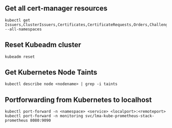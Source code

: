 ## Get all cert-manager resources

```Shell
kubectl get Issuers,ClusterIssuers,Certificates,CertificateRequests,Orders,Challenges --all-namespaces
```

## Reset Kubeadm cluster

```Shell
kubeadm reset
```

## Get Kubernetes Node Taints

```Shell
kubectl describe node <nodename> | grep -i taints
```

## Portforwarding from Kubernetes to localhost

```Shell
kubectl port-forward -n <namespace> <service> <localport>:<remoteport>
kubectl port-forward -n monitoring svc/lma-kube-prometheus-stack-prometheus 8080:9090
```

